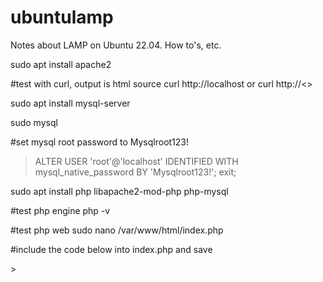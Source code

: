 # ubuntulamp
Notes about LAMP on Ubuntu 22.04. How to's, etc.


sudo apt install apache2

#test with curl, output is html source
curl http://localhost or curl http://<<machine-ip-address>>

sudo apt install mysql-server

sudo mysql 


#set mysql root password to Mysqlroot123!
> ALTER USER 'root'@'localhost' IDENTIFIED WITH mysql_native_password BY 'Mysqlroot123!';
> exit;

sudo apt install php libapache2-mod-php php-mysql

#test php engine
php -v

#test php web
sudo nano /var/www/html/index.php

#include the code below into index.php and save
<?php
phpinfo();

#configure apache index.* precedence. insert index.php after DirectoryIndex
sudo nano /etc/apache2/mods-enabled/dir.conf

#test with curl, output is php info page
curl http://localhost or curl http://<<machine-ip-address>>
